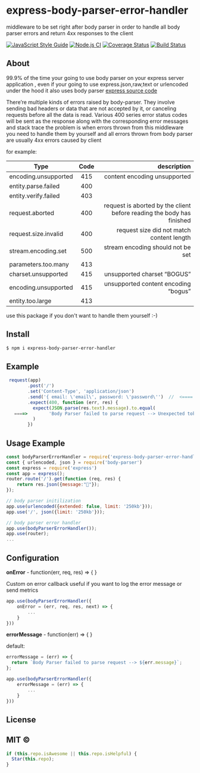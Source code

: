 # express-body-parser-error-handler

middleware to be set right after body parser in order to handle all body parser errors and return 4xx responses to the client

[![JavaScript Style Guide](https://img.shields.io/badge/code_style-standard-brightgreen.svg)](https://standardjs.com) [![Node.js CI](https://github.com/ntedgi/express-body-parser-error-handler/actions/workflows/tests.js.yml/badge.svg)](https://github.com/ntedgi/express-body-parser-error-handler/actions/workflows/tests.js.yml) [![Coverage Status](https://coveralls.io/repos/github/ntedgi/express-body-parser-error-handler/badge.svg?branch=main)](https://coveralls.io/github/ntedgi/express-body-parser-error-handler?branch=main) [![Build Status](https://app.travis-ci.com/ntedgi/express-body-parser-error-handler.svg?branch=main)](https://app.travis-ci.com/ntedgi/express-body-parser-error-handler)

## About

99.9% of the time your going to use body parser on your express server application , even if your going to use express.json,raw,text or urlencoded under the hood it also uses body parser [express source code](https://github.com/expressjs/express/blob/master/lib/express.js#L78)

There’re multiple kinds of errors raised by body-parser.
They involve sending bad headers or data that are not accepted by it, or canceling requests before all the data is read.
Various 400 series error status codes will be sent as the response along with the corresponding error messages and stack trace
the problem is when errors thrown from this middleware you need to handle them by yourself and all errors thrown from body parser are usually 4xx errors caused by client

for example:

| Type                 | Code |                                                           description |
| -------------------- | :--: | --------------------------------------------------------------------: |
| encoding.unsupported | 415  |                                          content encoding unsupported |
| entity.parse.failed  | 400  |                                                                       |
| entity.verify.failed | 403  |                                                                       |
| request.aborted      | 400  | request is aborted by the client before reading the body has finished |
| request.size.invalid | 400  |                             request size did not match content length |
| stream.encoding.set  | 500  |                                     stream encoding should not be set |
| parameters.too.many  | 413  |                                                                       |
| charset.unsupported  | 415  |                                           unsupported charset “BOGUS” |
| encoding.unsupported | 415  |                                  unsupported content encoding “bogus” |
| entity.too.large     | 413  |                                                                       |

use this package if you don't want to handle them yourself :-)

## Install

```sh
$ npm i express-body-parser-error-handler
```

## Example

```js
 request(app)
        .post('/')
        .set('Content-Type', 'application/json')
        .send('{ email: \'email\', password: \'password\'')  //  <==== missing "}"  - invalid json
        .expect(400, function (err, res) {
          expect(JSON.parse(res.text).message).to.equal(
   ====>        'Body Parser failed to parse request --> Unexpected token e in JSON at position 2'
          )
        })
```

## Usage Example

```js
const bodyParserErrorHandler = require('express-body-parser-error-handler')
const { urlencoded, json } = require('body-parser')
const express = require('express')
const app = express();
router.route('/').get(function (req, res) {
    return res.json({message:"🚀"});
});

// body parser initilization
app.use(urlencoded({extended: false, limit: '250kb'}));
app.use('/', json({limit: '250kb'}));

// body parser error handler
app.use(bodyParserErrorHandler());
app.use(router);
...
```

## Configuration

**onError** - function(err, req, res) => { }

Custom on error callback useful if you want to log the error message or send metrics

```js
app.use(bodyParserErrorHandler({
    onError = (err, req, res, next) => {
        ...
    }
}))
```

**errorMessage** - function(err) => { }

default:

```js
errorMessage = (err) => {
  return `Body Parser failed to parse request --> ${err.message}`;
};
```

```js
app.use(bodyParserErrorHandler({
    errorMessage = (err) => {
        ...
    }
}))
```

## License

## MIT ©

```ts
if (this.repo.isAwesome || this.repo.isHelpful) {
  Star(this.repo);
}
```
